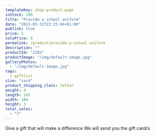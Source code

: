 ```yaml
---
templateKey: shop-product-page
inStock: 100
title: "Provide a school uniform"
date: "2013-03-31T22:25:44+01:00"
publish: true
price: 5
salePrice: 0
permalink: /product/provide-a-school-uniform
description: ""
productId: "2202"
productImage: "/img/default-image.jpg"
galleryPhotos:
  - "/img/default-image.jpg"
tags:
  - giftlist
size: "card"
product_shipping_class: letter
weight: 4
length: 147
width: 104
height: 3
total_sales:
  - "7"
---
```


Give a gift that will make a difference We will send you the gift card/s
